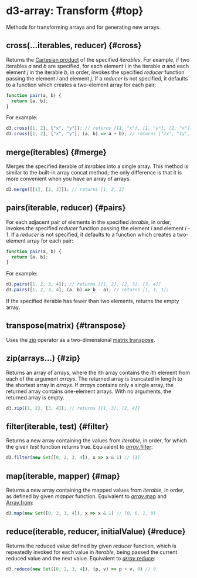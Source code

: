 # d3-array: Transform {#top}

Methods for transforming arrays and for generating new arrays.

## cross(...iterables, reducer) {#cross}

<!-- [Source](https://github.com/d3/d3-array/blob/main/src/cross.js) -->
<!-- [Examples](https://observablehq.com/@d3/d3-cross) -->

Returns the [Cartesian product](https://en.wikipedia.org/wiki/Cartesian_product) of the specified *iterables*. For example, if two iterables *a* and *b* are specified, for each element *i* in the iterable *a* and each element *j* in the iterable *b*, in order, invokes the specified *reducer* function passing the element *i* and element *j*. If a *reducer* is not specified, it defaults to a function which creates a two-element array for each pair:

```js
function pair(a, b) {
  return [a, b];
}
```

For example:

```js
d3.cross([1, 2], ["x", "y"]); // returns [[1, "x"], [1, "y"], [2, "x"], [2, "y"]]
d3.cross([1, 2], ["x", "y"], (a, b) => a + b); // returns ["1x", "1y", "2x", "2y"]
```

## merge(iterables) {#merge}

<!-- [Source](https://github.com/d3/d3-array/blob/main/src/merge.js) -->
<!-- [Examples](https://observablehq.com/@d3/d3-merge) -->

Merges the specified iterable of *iterables* into a single array. This method is similar to the built-in array concat method; the only difference is that it is more convenient when you have an array of arrays.

```js
d3.merge([[1], [2, 3]]); // returns [1, 2, 3]
```

## pairs(iterable, reducer) {#pairs}

<!-- [Source](https://github.com/d3/d3-array/blob/main/src/pairs.js) -->
<!-- [Examples](https://observablehq.com/@d3/d3-pairs) -->

For each adjacent pair of elements in the specified *iterable*, in order, invokes the specified *reducer* function passing the element *i* and element *i* - 1. If a *reducer* is not specified, it defaults to a function which creates a two-element array for each pair:

```js
function pair(a, b) {
  return [a, b];
}
```

For example:

```js
d3.pairs([1, 2, 3, 4]); // returns [[1, 2], [2, 3], [3, 4]]
d3.pairs([1, 2, 3, 4], (a, b) => b - a); // returns [1, 1, 1];
```

If the specified iterable has fewer than two elements, returns the empty array.

## transpose(matrix) {#transpose}

<!-- [Source](https://github.com/d3/d3-array/blob/main/src/transpose.js) -->
<!-- [Examples](https://observablehq.com/@d3/d3-transpose) -->

Uses the [zip](#zip) operator as a two-dimensional [matrix transpose](http://en.wikipedia.org/wiki/Transpose).

## zip(arrays…) {#zip}

<!-- [Source](https://github.com/d3/d3-array/blob/main/src/zip.js) -->
<!-- [Examples](https://observablehq.com/@d3/d3-transpose) -->

Returns an array of arrays, where the *i*th array contains the *i*th element from each of the argument *arrays*. The returned array is truncated in length to the shortest array in *arrays*. If *arrays* contains only a single array, the returned array contains one-element arrays. With no arguments, the returned array is empty.

```js
d3.zip([1, 2], [3, 4]); // returns [[1, 3], [2, 4]]
```

## filter(iterable, test) {#filter}

<!-- [Source](https://github.com/d3/d3-array/blob/main/src/filter.js) -->

Returns a new array containing the values from *iterable*, in order, for which the given *test* function returns true. Equivalent to [*array*.filter](https://developer.mozilla.org/en-US/docs/Web/JavaScript/Reference/Global_Objects/Array/filter):

```js
d3.filter(new Set([0, 2, 3, 4]), x => x & 1) // [3]
```

## map(iterable, mapper) {#map}

<!-- [Source](https://github.com/d3/d3-array/blob/main/src/map.js) -->

Returns a new array containing the mapped values from *iterable*, in order, as defined by given *mapper* function. Equivalent to [*array*.map](https://developer.mozilla.org/en-US/docs/Web/JavaScript/Reference/Global_Objects/Array/map) and [Array.from](https://developer.mozilla.org/en-US/docs/Web/JavaScript/Reference/Global_Objects/Array/from):

```js
d3.map(new Set([0, 2, 3, 4]), x => x & 1) // [0, 0, 1, 0]
```

## reduce(iterable, reducer, initialValue) {#reduce}

<!-- [Source](https://github.com/d3/d3-array/blob/main/src/reduce.js) -->

Returns the reduced value defined by given *reducer* function, which is repeatedly invoked for each value in *iterable*, being passed the current reduced value and the next value. Equivalent to [*array*.reduce](https://developer.mozilla.org/en-US/docs/Web/JavaScript/Reference/Global_Objects/Array/reduce):

```js
d3.reduce(new Set([0, 2, 3, 4]), (p, v) => p + v, 0) // 9
```
